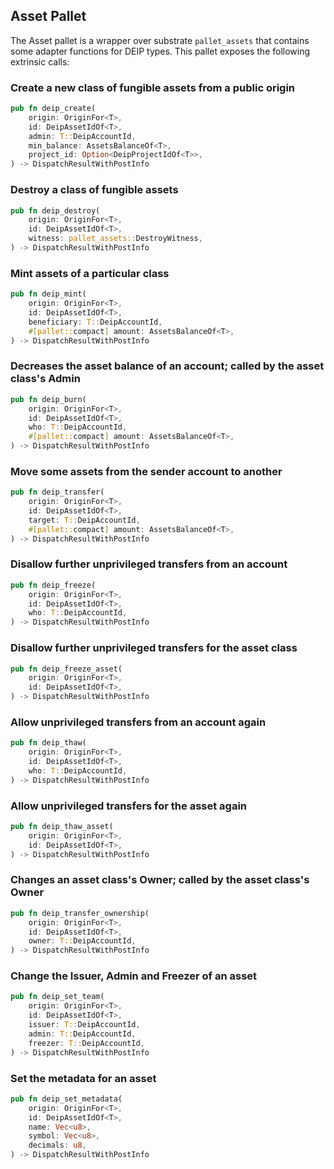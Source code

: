 ## Asset Pallet

The Asset pallet is a wrapper over substrate `pallet_assets` that contains some adapter functions for DEIP types.
This pallet exposes the following extrinsic calls:


### Create a new class of fungible assets from a public origin

```rust
pub fn deip_create(
    origin: OriginFor<T>,
    id: DeipAssetIdOf<T>,
    admin: T::DeipAccountId,
    min_balance: AssetsBalanceOf<T>,
    project_id: Option<DeipProjectIdOf<T>>,
) -> DispatchResultWithPostInfo
```


### Destroy a class of fungible assets

```rust
pub fn deip_destroy(
    origin: OriginFor<T>,
    id: DeipAssetIdOf<T>,
    witness: pallet_assets::DestroyWitness,
) -> DispatchResultWithPostInfo
```


### Mint assets of a particular class

```rust
pub fn deip_mint(
    origin: OriginFor<T>,
    id: DeipAssetIdOf<T>,
    beneficiary: T::DeipAccountId,
    #[pallet::compact] amount: AssetsBalanceOf<T>,
) -> DispatchResultWithPostInfo
```


### Decreases the asset balance of an account; called by the asset class's Admin

```rust
pub fn deip_burn(
    origin: OriginFor<T>,
    id: DeipAssetIdOf<T>,
    who: T::DeipAccountId,
    #[pallet::compact] amount: AssetsBalanceOf<T>,
) -> DispatchResultWithPostInfo
```


### Move some assets from the sender account to another

```rust
pub fn deip_transfer(
    origin: OriginFor<T>,
    id: DeipAssetIdOf<T>,
    target: T::DeipAccountId,
    #[pallet::compact] amount: AssetsBalanceOf<T>,
) -> DispatchResultWithPostInfo
```


### Disallow further unprivileged transfers from an account


```rust
pub fn deip_freeze(
    origin: OriginFor<T>,
    id: DeipAssetIdOf<T>,
    who: T::DeipAccountId,
) -> DispatchResultWithPostInfo
```


### Disallow further unprivileged transfers for the asset class

```rust
pub fn deip_freeze_asset(
    origin: OriginFor<T>,
    id: DeipAssetIdOf<T>,
) -> DispatchResultWithPostInfo
```


### Allow unprivileged transfers from an account again

```rust
pub fn deip_thaw(
    origin: OriginFor<T>,
    id: DeipAssetIdOf<T>,
    who: T::DeipAccountId,
) -> DispatchResultWithPostInfo
```


### Allow unprivileged transfers for the asset again

```rust
pub fn deip_thaw_asset(
    origin: OriginFor<T>,
    id: DeipAssetIdOf<T>,
) -> DispatchResultWithPostInfo
```


### Changes an asset class's Owner; called by the asset class's Owner

```rust
pub fn deip_transfer_ownership(
    origin: OriginFor<T>,
    id: DeipAssetIdOf<T>,
    owner: T::DeipAccountId,
) -> DispatchResultWithPostInfo
```


### Change the Issuer, Admin and Freezer of an asset

```rust
pub fn deip_set_team(
    origin: OriginFor<T>,
    id: DeipAssetIdOf<T>,
    issuer: T::DeipAccountId,
    admin: T::DeipAccountId,
    freezer: T::DeipAccountId,
) -> DispatchResultWithPostInfo
```


### Set the metadata for an asset

```rust
pub fn deip_set_metadata(
    origin: OriginFor<T>,
    id: DeipAssetIdOf<T>,
    name: Vec<u8>,
    symbol: Vec<u8>,
    decimals: u8,
) -> DispatchResultWithPostInfo
```